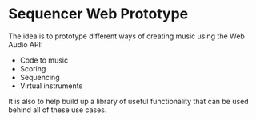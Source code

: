 # Sequencer Web Prototype

The idea is to prototype different ways of creating music using the Web Audio
API:

- Code to music
- Scoring
- Sequencing
- Virtual instruments

It is also to help build up a library of useful functionality that can be used
behind all of these use cases.
